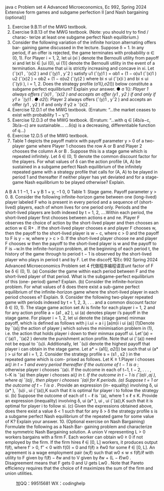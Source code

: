 java c
Problem set 4 
Advanced   Microeconomics, 
Ec   992,   Spring   2024 
Extensive form games and subgame perfection II 
[and Nash bargaining (optional)] 
1.    Exercise   9.B.11   of the   MWG   textbook.
2.   Exercise   9.B.13   of   the   MWG   textbook.    (Note:   you   should   try   to   find   /   charac-   terize   at   least   one   subgame   perfect   Nash   equilibrium.)
3.    Consider   the   following   variation   of   the   infinite   horizon   alternating   offers   bar-   gaining   game   discussed   in the   lecture.    Suppose   δ   =   1.   In   any   period,   if an   offer   is rejected, the game terminates with probability   α   ∈   (0, 1).    For Player   i   =   1,   2,   let   ui   (xi   )   denote   the   Bernoulli   utility   from   payoff   xi      and   let   bi      ∈   [ui   (0),   ui   (1)]   denote   the   Bernoulli   utility   in   the   event   of   a   termination.    Assume   that   ui       is   strictly   increasing   and   concave   in   xi.   Let   (ˆ(x)1   ,   ˆ(x)2   )   and   (ˆ(y)1   ,   yˆ2   )   satisfy
u1   (ˆ(y)1   ) = αb1    + (1 − α)u1   (ˆ(x)1   )
u2   (ˆ(x)2   ) = αb2    + (1 − α)u2   (ˆ(y)2   )
where   bi ≤ ui   (ˆ(x)i   )   and   bi ≤ ui   (ˆ(y)i   ),   i   =   1,   2.      Does   the   strategy   profile   (σ1(*),σ2(*))   below   constitute   a   subgame   perfect   equilibrium?   Explain   your   answer.
● σ 1(*):   Player   1   always   offers   (ˆ(x)1   ,   ˆ(x)2   )   and   accepts   an   offer   (y1   ,   y2   )   if   and   only if   y1 ≥ ˆ(y)1   .
● σ2(*):    Player   2   always   offers   (ˆ(y)1   , yˆ2   )   and   accepts   an   offer   (y1   ,   y2   )   if   and   only if   y2 ≥ ˆ(x)2   .
4.    Exercise   12.D.1   of the   MWG   textbook.
(Erratum: “...the market ceases to exist with probability 1 − γ.”) 
5. Exercise 12.D.3 of the MWG textbook. 
(Erratum: “...with q ∈ [4b/a−c, 3b/a−c) are sustainable... ...δ(q) is a decreasing, differentiable function of q...) 
6.    Exercise   12.D.5   of the   MWG   textbook.
7.   Table   1   depicts   the   payoff   matrix   with   payoff   parameter   y   >   0   of   a   two-player   game   where   Player   1   chooses   the   row   A   or   B   and   Player   2   chooses   the   column   A or   B   .    Suppose this   is   a   stage game which   is repeated   infinitely.    Let   δ   ∈   (0, 1)   denote   the   common   discount   factor   for   the   players.    For   what   values   of   δ      can   the   action   profile   (A,   A)   be   sustained   in   a   subgame   perfect   Nash   equilibrium   of   the   infinitely   repeated   game   with   a   strategy   profile   that   calls   for   (A,   A)   to   be played   in   period   1   and   thereafter   if   neither   player   has   yet   deviated   and   for   a   stage-game   Nash   equilibrium   to   be   played   otherwise?   Explain.

A 
B 
A 
1 1 
−1, 1 + y 
B 
1 + y, −1 
0, 0 
Table   1:   Stage   game.   Payoff parameter   y   > 0.
8.    Consider   the   following   infinite-horizon   game   between   one    (long-lived)    player   labeled F who is present in   every   period   and   a   sequence   of   (short-lived)   players,   each   of whom   lives   for   one   period   only.    Periods   and   the   short-lived   players   are   both   indexed   by   t =   1,   2, ....Within   each   period,   the   short-lived   player   first   chooses   between   actions   e   and   ne.    Player   F   observes   the   choice   of   action   by   the   short-lived   player   and   then   chooses   an   action   w    ∈    R+   .      If   the   short-lived   player   chooses   e   and   player   F   chooses   w,   then   the   payoff   to   the   short-lived   player   is   w   − c,   where   c   >   0   and   the   payoff   to   F   is   y   − w,   where   y   >   c   >   0.    If the   short-lived   player   choose   ne   and   player   F   chooses   w   then   the   payoff   to   the   short-lived   player   is   w   and   the   payoff   to   F   is   −w.In   the   infinite-horizon   problem,   at   the   beginning   of   each   period   t,   the   history of   the   game   through   to   period   t − 1   is   observed   by   the   short-lived   player   who   plays   in   period   t   and   by   F.   Let   the   disco代 写Ec 992 Spring 2024 Advanced Microeconomics Problem set 4
代做程序编程语言unt   factor   of   F   be   δ   ∈   (0, 1).
(a)    Consider the game within each period between F and the short-lived player   of   that   period.       What      is      the   subgame-perfect   equilibrium   of   this      (one-   period)   game?   Explain.
(b)    Consider   the   infinite-horizon   problem.       For   what   values   of   δ    does   there   exist   a   sub-game   perfect   equilibrium   of   the   infinite-horizon   game   where   the   short-lived   player   in   each   period   chooses   e?   Explain.
9.    Consider   the   following   two-player   repeated   game   with   periods   indexed   by   t   =   1, 2, 3, . . .   and   a   common   discount   factor   δ   ∈   (0,   1).    The   stage   game   action   set   Ai    is   finite   for   each   player   i   =   1,   2   and   for   any   action   profile   a   =   (a1   ,   a2   ),   ui   (a)   denotes   player   i’s   payoff   in   the   stage   game.    For   player   i   =    1,   2,   let ui       denote   the   (stage   game)   minmax payoff,   which   is   defined   as   follows   with j  i.ui      = a i j         [a(m)i i   ui   (a)]                                                                                                                        (1)Denote   by   ˆ(a)j      the   action   of   player   j   which   solves   the   minimisation   problem   in (1),   i.e.      the   action   that   holds   player   i   down   to   their   minmax   payoff ui.      Letˆ(a)   =      (ˆ(a)1   ,   ˆ(a)2   )   denote   the   punishment   action   profile.      Note   that   ui   (ˆ(a))   need   not   be   equal   to   ˆ(u)i.   Additionally,   let   ¯(u)i    denote   the   highest   payoff that   player   i   can   obtain   in   the   stage   game.
Let   a*    =   (a1(*),   a2(*))   be   such   that   ui   (a*   )   > ui      for   all   i   =   1,   2.
Consider   the   strategy   profile   s   =   (s1   , s2   )   in   the   repeated   game   which   is   com-   prised   as   follows.   Let   K   ≥   1.Player i chooses ai(*)   in t   =   1 and   every   period thereafter   if the   outcome   of t − 1   is   a*   ; otherwise   player   i   chooses   ˆ(a)i.    If   the   outcome   in   each   of   t−1,   t − 2, . . . ,   t−K   is   ˆ(a)   then   player   i   chooses   ai(*)   in   t.      If   the   outcome   in   t − 1   is    (ˆ(a)i   ,aj   ),   where   aj  ˆ(a)j   ,   then   player   i   chooses   ˆ(a)i      for   K   periods.
(a)    Suppose   t   =   1   or   the   outcome   of   t − 1   is   a*   .      Provide   an   expression   (in-   equality) involving δ, ui   (a*   ),   ¯(u)i   ,   ui   (ˆ(a)),K   such   that   it   is   optimal   for   player   i to   follow   the   strategy   si.
(b)    Suppose   the   outcome   of   each   of   t   − ℓ   is   ˆ(a),   where    1    ≤   ℓ    ≤   K.      Provide an   expression      (inequality)   involving   δ,   ui   (a*   ), ui   ,   ui   (ˆ(a)),K      such   that   it   is optimal   for   player   i to   follow   si.
(c)    Given    the    expressions    obtained    above,    does    there    exist    a    value δ < 1 such that for any δ > δ the   strategy   profile   s   is   a   subgame   perfect   Nash   equilibrium   of   the   repeated   game   for   some   value   of   K?       Explain    your   answer.
10.    (Optional exercise on Nash   Bargaining)   Formulate   the   following   as   a   Nash   Bar-   gaining   problem   and   characterize   the   symmetric   Nash   Bargaining   solution.    A   union   V   representing   L   >   0   workers   bargains   with   a   firm   F.    Each   worker   can   obtain   w0    ≥ 0   if not   employed   by   the   firm.    If the   firm   hires   ℓ   ∈   [0,   L]   workers,   it   produces   output   f(ℓ),   where   f′ >   0,   f′′ < 0 with f(0) = 0 and f(ℓ) ≥ ℓw0 for   some   ℓ   ∈   [0,   L].    An   agreement   is   a   wage   employment   pair   (w,ℓ)   such   that   w0       ≤   w    ≤    f(ℓ)/ℓ   with   utility   to   F   given   by   f(ℓ)   − ℓw   and   to   V   given   by ℓw + (L −   ℓ)w0   . Disagreement   means that   F   gets   0   and   U   gets   Lw0   .    Note that   Pareto   efficiency   requires   that   the   choice   of   ℓ   maximizes   the   sum   of   the   firm   and   union   utilities. 






         
加QQ：99515681  WX：codinghelp
